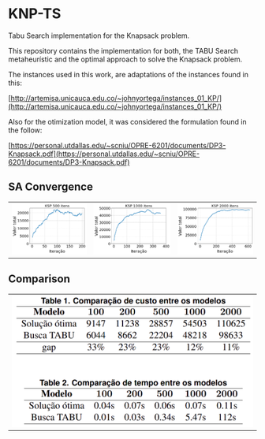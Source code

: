 # KNP-TS
Tabu Search implementation for the Knapsack problem.



This repository contains the implementation for both, the TABU Search metaheurístic and the optimal approach to solve the Knapsack problem.

The instances used in this work, are adaptations of the instances found in this:

[http://artemisa.unicauca.edu.co/~johnyortega/instances_01_KP/](http://artemisa.unicauca.edu.co/~johnyortega/instances_01_KP/)

Also for the otimization model, it was considered the formulation found in the follow:

[https://personal.utdallas.edu/~scniu/OPRE-6201/documents/DP3-Knapsack.pdf](https://personal.utdallas.edu/~scniu/OPRE-6201/documents/DP3-Knapsack.pdf)

## SA Convergence
<table>
  <tr>
    <td><img src="plots/1_500_1000_1.png"></td>
    <td><img src="plots/1_1000_1000_1.png"></td>
    <td><img src="plots/1_2000_1000_1.png"></td>
  </tr>
</table>

## Comparison
<table>
  <tr>
    <td><img src="plots/comparison.png"></td>
  </tr>
</table>